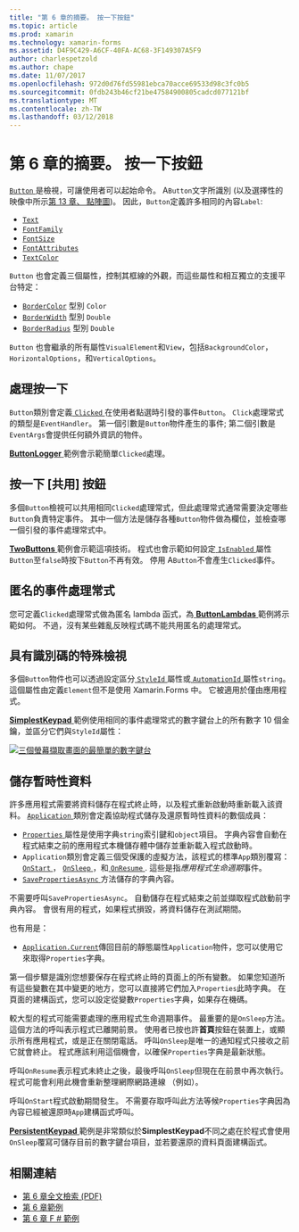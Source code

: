 ```yaml
---
title: "第 6 章的摘要。 按一下按鈕"
ms.topic: article
ms.prod: xamarin
ms.technology: xamarin-forms
ms.assetid: D4F9C429-A6CF-40FA-AC68-3F149307A5F9
author: charlespetzold
ms.author: chape
ms.date: 11/07/2017
ms.openlocfilehash: 972d0d76fd55981ebca70acce69533d98c3fc0b5
ms.sourcegitcommit: 0fdb243b46cf21be47584900805cadcd077121bf
ms.translationtype: MT
ms.contentlocale: zh-TW
ms.lasthandoff: 03/12/2018
---
```

# <a name="summary-of-chapter-6-button-clicks"></a>第 6 章的摘要。 按一下按鈕

[ `Button` ](https://developer.xamarin.com/api/type/Xamarin.Forms.Button/)是檢視，可讓使用者可以起始命令。 A`Button`文字所識別 (以及選擇性的映像中所示[第 13 章、 點陣圖](chapter13.md))。 因此，`Button`定義許多相同的內容`Label`:

- [`Text`](https://developer.xamarin.com/api/property/Xamarin.Forms.Button.Text/)
- [`FontFamily`](https://developer.xamarin.com/api/property/Xamarin.Forms.Button.FontFamily/)
- [`FontSize`](https://developer.xamarin.com/api/property/Xamarin.Forms.Button.FontSize/)
- [`FontAttributes`](https://developer.xamarin.com/api/property/Xamarin.Forms.Button.FontAttributes/)
- [`TextColor`](https://developer.xamarin.com/api/property/Xamarin.Forms.Button.TextColor/)

`Button` 也會定義三個屬性，控制其框線的外觀，而這些屬性和相互獨立的支援平台特定：

- [`BorderColor`](https://developer.xamarin.com/api/property/Xamarin.Forms.Button.BorderColor/) 型別 `Color`
- [`BorderWidth`](https://developer.xamarin.com/api/property/Xamarin.Forms.Button.BorderWidth/) 型別 `Double`
- [`BorderRadius`](https://developer.xamarin.com/api/property/Xamarin.Forms.Button.BorderRadius/) 型別 `Double`

`Button` 也會繼承的所有屬性`VisualElement`和`View`，包括`BackgroundColor`， `HorizontalOptions`，和`VerticalOptions`。

## <a name="processing-the-click"></a>處理按一下

`Button`類別會定義[ `Clicked` ](https://developer.xamarin.com/api/event/Xamarin.Forms.Button.Clicked/)在使用者點選時引發的事件`Button`。 `Click`處理常式的類型是`EventHandler`。 第一個引數是`Button`物件產生的事件; 第二個引數是`EventArgs`會提供任何額外資訊的物件。

[ **ButtonLogger** ](https://github.com/xamarin/xamarin-forms-book-samples/tree/master/Chapter06/ButtonLogger)範例會示範簡單`Clicked`處理。

## <a name="sharing-button-clicks"></a>按一下 [共用] 按鈕

多個`Button`檢視可以共用相同`Clicked`處理常式，但此處理常式通常需要決定哪些`Button`負責特定事件。 其中一個方法是儲存各種`Button`物件做為欄位，並檢查哪一個引發的事件處理常式中。

[ **TwoButtons** ](https://github.com/xamarin/xamarin-forms-book-samples/tree/master/Chapter06/TwoButtons)範例會示範這項技術。 程式也會示範如何設定[ `IsEnabled` ](https://developer.xamarin.com/api/property/Xamarin.Forms.VisualElement.IsEnabled/)屬性`Button`至`false`時按下`Button`不再有效。 停用 A`Button`不會產生`Clicked`事件。

## <a name="anonymous-event-handlers"></a>匿名的事件處理常式

您可定義`Clicked`處理常式做為匿名 lambda 函式，為[ **ButtonLambdas** ](https://github.com/xamarin/xamarin-forms-book-samples/tree/master/Chapter06/ButtonLambdas)範例將示範如何。 不過，沒有某些雜亂反映程式碼不能共用匿名的處理常式。

## <a name="distinguishing-views-with-ids"></a>具有識別碼的特殊檢視

多個`Button`物件也可以透過設定區分[ `StyleId` ](https://developer.xamarin.com/api/property/Xamarin.Forms.Element.StyleId/)屬性或[ `AutomationId` ](https://developer.xamarin.com/api/property/Xamarin.Forms.Element.AutomationId/)屬性`string`。 這個屬性由定義`Element`但不是使用 Xamarin.Forms 中。 它被適用於僅由應用程式。

[ **SimplestKeypad** ](https://github.com/xamarin/xamarin-forms-book-samples/tree/master/Chapter06/SimplestKeypad)範例使用相同的事件處理常式的數字鍵台上的所有數字 10 個金鑰，並區分它們與`StyleId`屬性：

[![三個螢幕擷取畫面的最簡單的數字鍵台](images/ch06fg04-small.png "計算機")](images/ch06fg04-large.png#lightbox "計算機")

## <a name="saving-transient-data"></a>儲存暫時性資料

許多應用程式需要將資料儲存在程式終止時，以及程式重新啟動時重新載入該資料。 [ `Application` ](https://developer.xamarin.com/api/type/Xamarin.Forms.Application/)類別會定義協助程式儲存及還原暫時性資料的數個成員：

- [ `Properties` ](https://developer.xamarin.com/api/property/Xamarin.Forms.Application.Properties/)屬性是使用字典`string`索引鍵和`object`項目。 字典內容會自動在程式結束之前的應用程式本機儲存體中儲存並重新載入程式啟動時。
- `Application`類別會定義三個受保護的虛擬方法，該程式的標準`App`類別覆寫： [ `OnStart` ](https://developer.xamarin.com/api/member/Xamarin.Forms.Application.OnStart()/)， [ `OnSleep` ](https://developer.xamarin.com/api/member/Xamarin.Forms.Application.OnSleep()/)，和[ `OnResume` ](https://developer.xamarin.com/api/member/Xamarin.Forms.Application.OnResume()/). 這些是指*應用程式生命週期*事件。
- [ `SavePropertiesAsync` ](https://developer.xamarin.com/api/member/Xamarin.Forms.Application.SavePropertiesAsync()/)方法儲存的字典內容。

不需要呼叫`SavePropertiesAsync`。 自動儲存在程式結束之前並擷取程式啟動前字典內容。 會很有用的程式，如果程式損毀，將資料儲存在測試期間。

也有用是：

- [`Application.Current`](https://developer.xamarin.com/api/property/Xamarin.Forms.Application.Current/)傳回目前的靜態屬性`Application`物件，您可以使用它來取得`Properties`字典。

第一個步驟是識別您想要保存在程式終止時的頁面上的所有變數。 如果您知道所有這些變數在其中變更的地方，您可以直接將它們加入`Properties`此時字典。 在頁面的建構函式，您可以設定從變數`Properties`字典，如果存在機碼。

較大型的程式可能需要處理的應用程式生命週期事件。 最重要的是`OnSleep`方法。 這個方法的呼叫表示程式已離開前景。 使用者已按也許**首頁**按鈕在裝置上，或顯示所有應用程式，或是正在關閉電話。 呼叫`OnSleep`是唯一的通知程式只接收之前它就會終止。 程式應該利用這個機會，以確保`Properties`字典是最新狀態。

呼叫`OnResume`表示程式未終止之後，最後呼叫`OnSleep`但現在在前景中再次執行。 程式可能會利用此機會重新整理網際網路連線 （例如）。

呼叫`OnStart`程式啟動期間發生。 不需要存取呼叫此方法等候`Properties`字典因為內容已經被還原時`App`建構函式呼叫。

[ **PersistentKeypad** ](https://github.com/xamarin/xamarin-forms-book-samples/tree/master/Chapter06/PersistentKeypad)範例是非常類似於**SimplestKeypad**不同之處在於程式會使用`OnSleep`覆寫可儲存目前的數字鍵台項目，並若要還原的資料頁面建構函式。



## <a name="related-links"></a>相關連結

- [第 6 章全文檢索 (PDF)](https://download.xamarin.com/developer/xamarin-forms-book/XamarinFormsBook-Ch06-Apr2016.pdf)
- [第 6 章範例](https://github.com/xamarin/xamarin-forms-book-samples/tree/master/Chapter06)
- [第 6 章 F # 範例](https://github.com/xamarin/xamarin-forms-book-samples/tree/master/Chapter06/FS)
